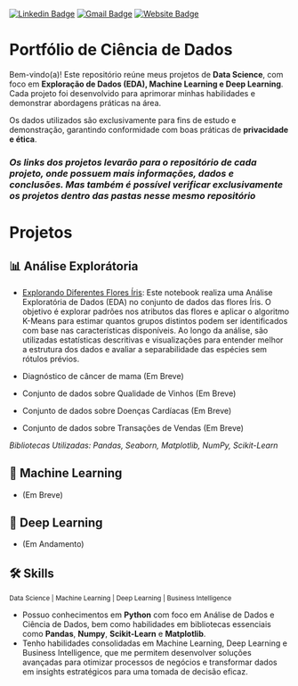 [![Linkedin Badge](https://img.shields.io/badge/-FelipeSousa-blue?style=flat-square&logo=Linkedin&logoColor=white&link=https://www.linkedin.com/in/felipe-sousa-20968017a/)](https://www.linkedin.com/in/felipe-sousa-20968017a/)    [![Gmail Badge](https://img.shields.io/badge/-Gmail-c14438?style=flat-square&logo=Gmail&logoColor=white&link=mailto:felipevsousa7@gmail.com)](mailto:felipevsousa7@gmail.com)    [![Website Badge](https://img.shields.io/badge/-Meu%20Site-00C4CC?style=flat-square&logo=Canva&logoColor=white&link=https://felipevsousa.my.canva.site)](https://felipevsousa.my.canva.site)

# Portfólio de Ciência de Dados

Bem-vindo(a)! Este repositório reúne meus projetos de **Data Science**, com foco em **Exploração de Dados (EDA), Machine Learning e Deep Learning**. Cada projeto foi desenvolvido para aprimorar minhas habilidades e demonstrar abordagens práticas na área.

Os dados utilizados são exclusivamente para fins de estudo e demonstração, garantindo conformidade com boas práticas de **privacidade e ética**.

### _Os links dos projetos levarão para o repositório de cada projeto, onde possuem mais informações, dados e conclusões. Mas também é possível verificar exclusivamente os projetos dentro das pastas nesse mesmo repositório_


# Projetos 

 ## 📊 Análise Explorátoria

  * [Explorando Diferentes Flores Íris](hhttps://github.com/benzerinsio/FloralSpecies-EDA): Este notebook realiza uma Análise Exploratória de Dados (EDA) no conjunto de dados das flores Íris. O objetivo é explorar padrões nos atributos das flores e aplicar o algoritmo K-Means para estimar quantos grupos distintos podem ser identificados com base nas características disponíveis. Ao longo da análise, são utilizadas estatísticas descritivas e visualizações para entender melhor a estrutura dos dados e avaliar a separabilidade das espécies sem rótulos prévios.
  
  * Diagnóstico de câncer de mama (Em Breve)

  * Conjunto de dados sobre Qualidade de Vinhos (Em Breve)

  * Conjunto de dados sobre Doenças Cardíacas (Em Breve)

  * Conjunto de dados sobre Transações de Vendas (Em Breve)
  
  _Bibliotecas Utilizadas: Pandas, Seaborn, Matplotlib, NumPy, Scikit-Learn_

 ## 🤖 Machine Learning

 * (Em Breve)

 ## 🧠 Deep Learning

  * (Em Andamento)



## 🛠️ Skills

<sub>Data Science | Machine Learning | Deep Learning | Business Intelligence</sub>


* Possuo conhecimentos em **Python** com foco em Análise de Dados e Ciência de Dados, bem como habilidades em bibliotecas essenciais como **Pandas**, **Numpy**, **Scikit-Learn** e **Matplotlib**.
* Tenho habilidades consolidadas em Machine Learning, Deep Learning e Business Intelligence, que me permitem desenvolver soluções avançadas para otimizar processos de negócios e transformar dados em insights estratégicos para uma tomada de decisão eficaz. 

  

